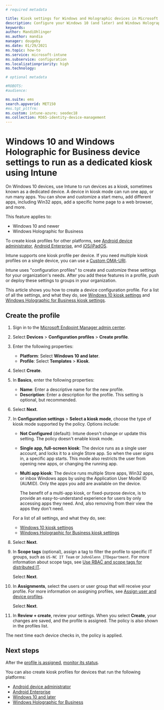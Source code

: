 ```yaml
---
# required metadata

title: Kiosk settings for Windows and Holographic devices in Microsoft Intune - Azure | Microsoft Docs
description: Configure your Windows 10 (and later) and Windows Holographic for Business devices as single-app and multi-app kiosks, customize the start menu, add apps, show the task bar, and configure a web browser in Microsoft Intune. 
keywords:
author: MandiOhlinger
ms.author: mandia
manager: dougeby
ms.date: 01/29/2021
ms.topic: how-to
ms.service: microsoft-intune
ms.subservice: configuration
ms.localizationpriority: high
ms.technology:

# optional metadata

#ROBOTS:
#audience:

ms.suite: ems
search.appverid: MET150
#ms.tgt_pltfrm:
ms.custom: intune-azure; seodec18
ms.collection: M365-identity-device-management
---
```


# Windows 10 and Windows Holographic for Business device settings to run as a dedicated kiosk using Intune

On Windows 10 devices, use Intune to run devices as a kiosk, sometimes known as a dedicated device. A device in kiosk mode can run one app, or run many apps. You can show and customize a start menu, add different apps, including Win32 apps, add a specific home page to a web browser, and more. 

This feature applies to:

- Windows 10 and newer
- Windows Holographic for Business

To create kiosk profiles for other platforms, see [Android device administrator](device-restrictions-android.md#kiosk), [Android Enterprise](device-restrictions-android-for-work.md#device-experience), and [iOS/iPadOS](device-restrictions-ios.md#kiosk).

Intune supports one kiosk profile per device. If you need multiple kiosk profiles on a single device, you can use a [Custom OMA-URI](custom-settings-windows-10.md).

Intune uses "configuration profiles" to create and customize these settings for your organization's needs. After you add these features in a profile, push or deploy these settings to groups in your organization.

This article shows you how to create a device configuration profile. For a list of all the settings, and what they do, see [Windows 10 kiosk settings](kiosk-settings-windows.md) and [Windows Holographic for Business kiosk settings](kiosk-settings-holographic.md).

## Create the profile

1. Sign in to the [Microsoft Endpoint Manager admin center](https://go.microsoft.com/fwlink/?linkid=2109431).
2. Select **Devices** > **Configuration profiles** > **Create profile**.
3. Enter the following properties:

   - **Platform**: Select **Windows 10 and later**.
   - **Profile**: Select **Templates** > **Kiosk**.

4. Select **Create**.
5. In **Basics**, enter the following properties:

   - **Name**: Enter a descriptive name for the new profile.
   - **Description**: Enter a description for the profile. This setting is optional, but recommended.

6. Select **Next**.
7. In **Configuration settings** > **Select a kiosk mode**, choose the type of kiosk mode supported by the policy. Options include:

    - **Not Configured** (default): Intune doesn't change or update this setting. The policy doesn't enable kiosk mode.
    - **Single app, full-screen kiosk**: The device runs as a single user account, and locks it to a single Store app. So when the user signs in, a specific app starts. This mode also restricts the user from opening new apps, or changing the running app.
    - **Multi app kiosk**: The device runs multiple Store apps, Win32 apps, or inbox Windows apps by using the Application User Model ID (AUMID). Only the apps you add are available on the device.

        The benefit of a multi-app kiosk, or fixed-purpose device, is to provide an easy-to-understand experience for users by only accessing apps they need. And, also removing from their view the apps they don't need.

    For a list of all settings, and what they do, see:

      - [Windows 10 kiosk settings](kiosk-settings-windows.md)
      - [Windows Holographic for Business kiosk settings](kiosk-settings-holographic.md)

8. Select **Next**.

9. In **Scope tags** (optional), assign a tag to filter the profile to specific IT groups, such as `US-NC IT Team` or `JohnGlenn_ITDepartment`. For more information about scope tags, see [Use RBAC and scope tags for distributed IT](../fundamentals/scope-tags.md).

    Select **Next**.

10. In **Assignments**, select the users or user group that will receive your profile. For more information on assigning profiles, see [Assign user and device profiles](device-profile-assign.md).

    Select **Next**.

11. In **Review + create**, review your settings. When you select **Create**, your changes are saved, and the profile is assigned. The policy is also shown in the profiles list.

The next time each device checks in, the policy is applied.

## Next steps

After the [profile is assigned](device-profile-assign.md), [monitor its status](device-profile-monitor.md).

You can also create kiosk profiles for devices that run the following platforms:

- [Android device administrator](device-restrictions-android.md#kiosk)
- [Android Enterprise](device-restrictions-android-for-work.md#device-experience)
- [Windows 10 and later](kiosk-settings-windows.md)
- [Windows Holographic for Business](kiosk-settings-holographic.md)
